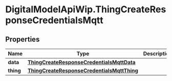 # DigitalModelApiWip.ThingCreateResponseCredentialsMqtt

## Properties

Name | Type | Description | Notes
------------ | ------------- | ------------- | -------------
**data** | [**ThingCreateResponseCredentialsMqttData**](ThingCreateResponseCredentialsMqttData.md) |  | [optional] 
**thing** | [**ThingCreateResponseCredentialsMqttThing**](ThingCreateResponseCredentialsMqttThing.md) |  | [optional] 


